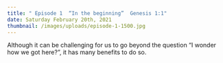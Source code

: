 ```yaml
---
title: " Episode 1  “In the beginning”  Genesis 1:1"
date: Saturday February 20th, 2021
thumbnail: /images/uploads/episode-1-1500.jpg
---
```

Although it can be challenging for us to go beyond the question “I wonder how we got here?”, it has many benefits to do so.